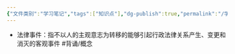 ```yaml
---
{"文件类别":"学习笔记","tags":["知识点"],"dg-publish":true,"permalink":"/学习笔记studyup/知识点cheese/法律事件/","dgPassFrontmatter":true,"created":"2024-09-19T14:27:54.871+08:00","updated":"2024-09-19T14:28:03.098+08:00"}
---
```


- 法律事件：指不以人的主观意志为转移的能够引起行政法律关系产生、变更和消灭的客观事件 #背诵/概念 
